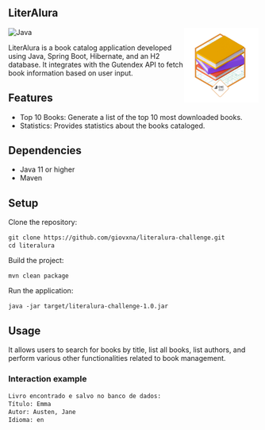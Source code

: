 ## LiterAlura

![Java](https://img.shields.io/badge/java-%23ED8B00.svg?style=for-the-badge&logo=openjdk&logoColor=white)
<img src="https://github.com/giovxna/literalura-challenge/blob/main/badge%20literalura.png" width="150px" align="right">

LiterAlura is a book catalog application developed using Java, Spring Boot, Hibernate, and an H2 database. It integrates with the Gutendex API to fetch book information based on user input.

## Features

- Top 10 Books: Generate a list of the top 10 most downloaded books.
- Statistics: Provides statistics about the books cataloged.

## Dependencies
- Java 11 or higher
- Maven

## Setup
Clone the repository:

```
git clone https://github.com/giovxna/literalura-challenge.git
cd literalura
```

Build the project:

```
mvn clean package
```

Run the application:

```
java -jar target/literalura-challenge-1.0.jar
```

## Usage
It allows users to search for books by title, list all books, list authors, and perform various other functionalities related to book management.

### Interaction example

```
Livro encontrado e salvo no banco de dados:
Título: Emma
Autor: Austen, Jane
Idioma: en
```
